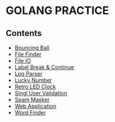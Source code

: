 # GOLANG PRACTICE

## Contents
* [Bouncing Ball](/Bouncing%20Ball)
* [File Finder]()
* [File IO]()
* [Label Break & Continue]()
* [Log Parser]()
* [Lucky Number]()
* [Retro LED Clock]()
* [Singl User Validation]()
* [Spam Masker]()
* [Web Application]()
* [Word Finder]()
